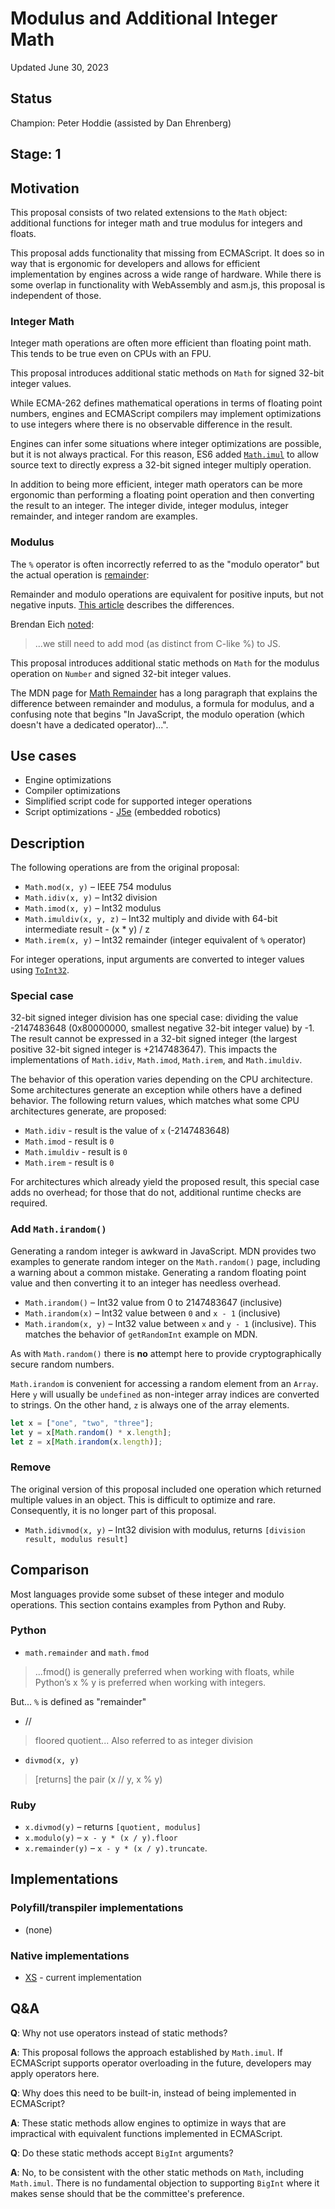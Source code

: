 # Modulus and Additional Integer Math
Updated June 30, 2023

## Status

Champion: Peter Hoddie (assisted by Dan Ehrenberg)

## Stage: 1

## Motivation
This proposal consists of two related extensions to the `Math` object: additional functions for integer math and true modulus for integers and floats.

This proposal adds functionality that missing from ECMAScript. It does so in way that is ergonomic for developers and allows for efficient implementation by engines across a wide range of hardware. While there is some overlap in functionality with WebAssembly and asm.js, this proposal is independent of those.

### Integer Math
Integer math operations are often more efficient than floating point math. This tends to be true even on CPUs with an FPU.

This proposal introduces additional static methods on `Math` for signed 32-bit integer values.

While ECMA-262 defines mathematical operations in terms of floating point numbers, engines and ECMAScript compilers may implement optimizations to use integers where there is no observable difference in the result.

Engines can infer some situations where integer optimizations are possible, but it is not always practical. For this reason, ES6 added [`Math.imul`](https://tc39.es/ecma262/#sec-math.imul) to allow source text to directly express a 32-bit signed integer multiply operation.

In addition to being more efficient, integer math operators can be more ergonomic than performing a floating point operation and then converting the result to an integer. The integer divide, integer modulus, integer remainder, and integer random are examples.

### Modulus
The `%` operator is often incorrectly referred to as the "modulo operator" but the actual operation is [remainder](https://tc39.es/ecma262/#sec-numeric-types-number-remainder):

Remainder and modulo operations are equivalent for positive inputs, but not negative inputs. [This article](https://rob.conery.io/2018/08/21/mod-and-remainder-are-not-the-same) describes the differences.

Brendan Eich [noted](https://twitter.com/BrendanEich/status/1295366640259874818):

> ...we still need to add mod (as distinct from C-like %) to JS.

This proposal introduces additional static methods on `Math` for the modulus operation on `Number` and signed 32-bit integer values.

The MDN page for [Math Remainder](https://developer.mozilla.org/en-US/docs/Web/JavaScript/Reference/Operators/Remainder) has a long paragraph that explains the difference between remainder and modulus, a formula for modulus, and a confusing note that begins "In JavaScript, the modulo operation (which doesn't have a dedicated operator)...".

## Use cases

- Engine optimizations
- Compiler optimizations
- Simplified script code for supported integer operations
- Script optimizations - [J5e](https://j5e.dev) (embedded robotics)

## Description

The following operations are from the original proposal:

- `Math.mod(x, y)` – IEEE 754 modulus
- `Math.idiv(x, y)` – Int32 division
- `Math.imod(x, y)` – Int32 modulus
- `Math.imuldiv(x, y, z)` – Int32 multiply and divide with 64-bit intermediate result -  (x * y) / z
- `Math.irem(x, y)` – Int32 remainder (integer equivalent of `%` operator)

For integer operations, input arguments are converted to integer values using [`ToInt32`](https://tc39.es/ecma262/#sec-toint32).

### Special case

32-bit signed integer division has one special case: dividing the value -2147483648 (0x80000000, smallest negative 32-bit integer value) by -1. The result cannot be expressed in a 32-bit signed integer (the largest positive 32-bit signed integer is +2147483647). This impacts the implementations of `Math.idiv`, `Math.imod`, `Math.irem`, and `Math.imuldiv`.

The behavior of this operation varies depending on the CPU architecture. Some architectures generate an exception while others have a defined behavior. The following return values, which matches what some CPU architectures generate, are proposed:

- `Math.idiv` - result is the value of `x` (-2147483648)
- `Math.imod` - result is `0`
- `Math.imuldiv` - result is `0`
- `Math.irem` - result is `0`

For architectures which already yield the proposed result, this special case adds no overhead; for those that do not, additional runtime checks are required.

### Add `Math.irandom()`

Generating a random integer is awkward in JavaScript. MDN provides two examples to generate random integer on the `Math.random()` page, including a warning about a common mistake. Generating a random floating point value and then converting it to an integer has needless overhead.

 - `Math.irandom()` – Int32 value from 0 to 2147483647 (inclusive)
 - `Math.irandom(x)` – Int32 value between `0` and `x - 1` (inclusive)
 - `Math.irandom(x, y)` – Int32 value between `x` and `y - 1` (inclusive). This matches the behavior of `getRandomInt` example on MDN.

As with `Math.random()` there is **no** attempt here to provide cryptographically secure random numbers.

`Math.irandom` is convenient for accessing a random element from an `Array`. Here `y` will usually be `undefined` as non-integer array indices are converted to strings. On the other hand, `z` is always one of the array elements.

```js
let x = ["one", "two", "three"];
let y = x[Math.random() * x.length];
let z = x[Math.irandom(x.length)];
```

### Remove

The original version of this proposal included one operation which returned multiple values in an object. This is difficult to optimize and rare. Consequently, it is no longer part of this proposal.

- `Math.idivmod(x, y)` – Int32 division with modulus, returns `[division result, modulus result]`

## Comparison

Most languages provide some subset of these integer and modulo operations. This section contains examples from Python and Ruby.

### Python

- `math.remainder` and `math.fmod`

> ...fmod() is generally preferred when working with floats, while Python’s x % y is preferred when working with integers.

But... `%` is defined as "remainder"

- //

> floored quotient... Also referred to as integer division

- `divmod(x, y)`

> [returns] the pair (x // y, x % y)

### Ruby

- `x.divmod(y)` – returns `[quotient, modulus]`
- `x.modulo(y)` – `x - y * (x / y).floor`
- `x.remainder(y)` – `x - y * (x / y).truncate`.

## Implementations

### Polyfill/transpiler implementations

- (none)

### Native implementations

- [XS](https://github.com/Moddable-OpenSource/moddable/blob/a7fc383c87d4d4d90e4d80af86994bcc899dcaf6/xs/sources/xsMath.c#L296-L405) - current implementation

## Q&A

**Q**: Why not use operators instead of static methods?

**A**: This proposal follows the approach established by `Math.imul`. If ECMAScript supports operator overloading in the future, developers may apply operators here.

**Q**: Why does this need to be built-in, instead of being implemented in ECMAScript?

**A**: These static methods allow engines to optimize in ways that are impractical with equivalent functions implemented in ECMAScript.

**Q**: Do these static methods accept `BigInt` arguments?

**A**: No, to be consistent with the other static methods on `Math`, including `Math.imul`. There is no fundamental objection to supporting `BigInt` where it makes sense should that be the committee's preference.
